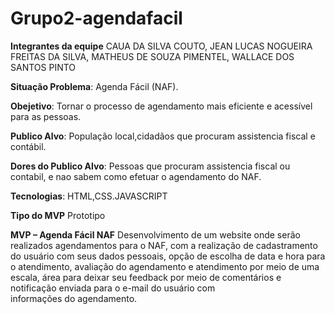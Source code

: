 # Grupo2-agendafacil
**Integrantes da equipe**
CAUA DA SILVA COUTO,
JEAN LUCAS NOGUEIRA FREITAS DA SILVA,
MATHEUS DE SOUZA PIMENTEL,
WALLACE DOS SANTOS PINTO


**Situação Problema**:
Agenda Fácil (NAF).


**Obejetivo**:
Tornar o processo de agendamento mais eficiente e acessível para as pessoas.


**Publico Alvo**:
População local,cidadãos que procuram assistencia fiscal e contábil.


**Dores do Publico Alvo**:
Pessoas que procuram assistencia fiscal ou contabil, e nao sabem como efetuar o agendamento do NAF.


**Tecnologias**:
HTML,CSS.JAVASCRIPT

 
**Tipo do MVP** 
Prototipo


**MVP – Agenda Fácil NAF**
Desenvolvimento de um website onde serão realizados agendamentos para o NAF, com a realização de cadastramento do usuário com seus dados pessoais, opção de escolha de data e hora para o atendimento, avaliação do agendamento e atendimento por meio de uma escala, área para deixar seu feedback por meio de comentários e notificação enviada para o e-mail do usuário com informações do agendamento.

